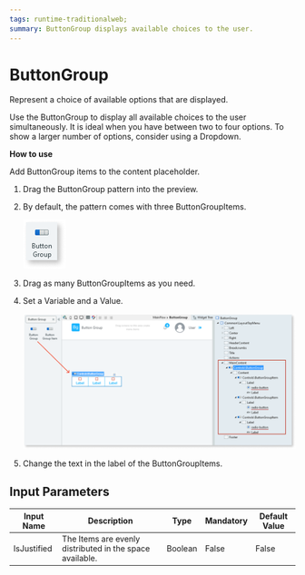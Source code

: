 ```yaml
---
tags: runtime-traditionalweb; 
summary: ButtonGroup displays available choices to the user.
---
```


# ButtonGroup

Represent a choice of available options that are displayed.

Use the ButtonGroup to display all available choices to the user simultaneously. It is ideal when you have between two to four options. To show a larger number of options, consider using a Dropdown.

**How to use**

Add ButtonGroup items to the content placeholder.

1. Drag the ButtonGroup pattern into the preview.

1. By default, the pattern comes with three ButtonGroupItems.

    ![](<images/buttongroup-image-1.png>)

1. Drag as many ButtonGroupItems as you need.

1. Set a Variable and a Value.

    ![](<images/buttongroup-image-2.png>)

1. Change the text in the label of the ButtonGroupItems.

## Input Parameters

| **Input Name** |  **Description** |  **Type** | **Mandatory** | **Default Value** |
|---|---|---|---|---|
| IsJustified  |  The Items are evenly distributed in the space available. | Boolean | False | False |

